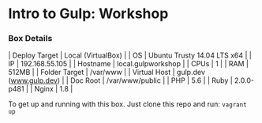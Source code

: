 # Intro to Gulp: Workshop


### Box Details

| Deploy Target | Local (VirtualBox) |
| OS | Ubuntu Trusty 14.04 LTS x64 |
| IP | 192.168.55.105 |
| Hostname | local.gulpworkshop |
| CPUs | 1 |
| RAM | 512MB |
| Folder Target | /var/www |
| Virtual Host | gulp.dev (www.gulp.dev) |
| Doc Root | /var/www/public |
| PHP | 5.6 |
| Ruby | 2.0.0-p481 |
| Nginx | 1.8 |

To get up and running with this box. Just clone this repo and run: `vagrant up`